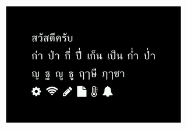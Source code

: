 ![fonleb](https://raw.githubusercontent.com/BlynkGO/BlynkGO_font/master/Eng-Thai/himmaparnt/himmaparnt_40.png) 
